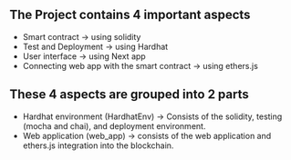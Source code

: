 The Project contains 4 important aspects
-
- Smart contract -> using solidity
- Test and Deployment -> using Hardhat
- User interface -> using Next app
- Connecting web app with the smart contract -> using ethers.js

These 4 aspects are grouped into 2 parts
-
- Hardhat environment (HardhatEnv) -> Consists of the solidity, testing (mocha and chai), and deployment environment.
- Web application (web_app) -> consists of the web application and ethers.js integration into the blockchain.
     
